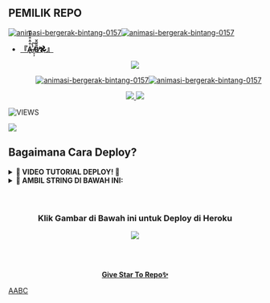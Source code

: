 ## PEMILIK REPO
<a href="https://www.gambaranimasi.org/cat-bintang-280.htm"><img src="https://www.gambaranimasi.org/data/media/280/animasi-bergerak-bintang-0157.gif" border="0" alt="animasi-bergerak-bintang-0157" /></a><a href="https://www.gambaranimasi.org/cat-bintang-280.htm"><img src="https://www.gambaranimasi.org/data/media/280/animasi-bergerak-bintang-0157.gif" border="0" alt="animasi-bergerak-bintang-0157" /></a>

* **[『A̶̢͛̐͒͛̐̒̐̌ ̸̝͎̦́̔͠Β̸͌͂̑̆𖣘』](https://t.me/yangmutebabi)** 
<p align="center"><a href="https://t.me/yangmutebabi"><img src="https://telegra.ph/file/1cdbbd432ccb206eb4c9b.jpg"</a></p>
<p align="right"><a href="https://www.gambaranimasi.org/cat-bintang-280.htm"><img src="https://www.gambaranimasi.org/data/media/280/animasi-bergerak-bintang-0157.gif" border="0" alt="animasi-bergerak-bintang-0157" /></><a href="https://www.gambaranimasi.org/cat-bintang-280.htm"><img src="https://www.gambaranimasi.org/data/media/280/animasi-bergerak-bintang-0157.gif" border="0" alt="animasi-bergerak-bintang-0157" /></a></p>
 
<p align="center">
 <a href="https://github.com/candragus/CokUBot/fork">
    <img src="https://img.shields.io/github/forks/candragus/CokUBot?label=Fork&style=social">
 </a>
  <a href="https://github.com/candragus/CokUBot">
    <img src="https://img.shields.io/github/stars/candragus/CokUBot?style=social">
  </a>
</p>  


![VIEWS](https://komarev.com/ghpvc/?username=ramadhani892)

<a href="https://t.me/yangmutebabi"><img src="https://img.shields.io/badge/KODE%20PENILAIAN-A+-blue.svg?style=for-the-badge&logo=Factor."></a>


    
## Bagaimana Cara Deploy?

<details>
    <summary><b>🔧 VIDEO TUTORIAL DEPLOY! 🔧</summary></b>
<br>

[<img src="https://media.giphy.com/media/XD4BoRtenzE1eTIHzZ/giphy.gif">](https://t.me/yangmutebabi)
</details>

<details>
<summary><b>🔗 AMBIL STRING DI BAWAH INI:</summary></b>
<br>

[![RAM-UBOT-STRING](https://replit.com/badge/github/@ramadhani892/RAM-UBOT)](https://replit.com/@zulfhanmt/stringen#main.py)

</details>
<br>
<br>
<h3 align="center">Klik Gambar di Bawah ini untuk Deploy di Heroku</h3>
<p align="center"><a href="https://heroku.com/deploy?template=https://github.com/candragus/CokUBot"><img src="https://telegra.ph/file/1cdbbd432ccb206eb4c9b.jpg" target="_blank"</a></p>

<br>
<br>
<p align="center"><tbody><tr><td><b><a href="https://github.com/candragus/CokUBot/stargazers">Give Star To Repo✨</a></tbody></tr></td></b></p>


<table style="background-color:rgba(255, 255, 255, 0.03);"><tbody><a href="https://t.me/yangmutebabi">AABC</a></tbody>
